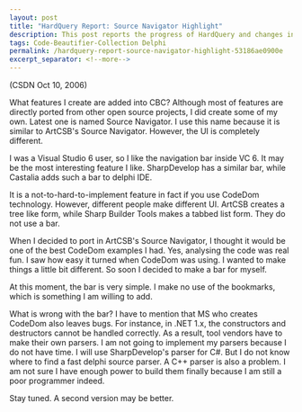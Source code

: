 ```yaml
---
layout: post
title: "HardQuery Report: Source Navigator Highlight"
description: This post reports the progress of HardQuery and changes in Source Navigator feature.
tags: Code-Beautifier-Collection Delphi
permalink: /hardquery-report-source-navigator-highlight-53186ae0900e
excerpt_separator: <!--more-->
---
```

(CSDN Oct 10, 2006)

What features I create are added into CBC? Although most of features are directly ported from other open source projects, I did create some of my own. Latest one is named Source Navigator. I use this name because it is similar to ArtCSB's Source Navigator. However, the UI is completely different.
<!--more-->

I was a Visual Studio 6 user, so I like the navigation bar inside VC 6. It may be the most interesting feature I like. SharpDevelop has a similar bar, while Castalia adds such a bar to delphi IDE.

It is a not-to-hard-to-implement feature in fact if you use CodeDom technology. However, different people make different UI. ArtCSB creates a tree like form, while Sharp Builder Tools makes a tabbed list form. They do not use a bar.

When I decided to port in ArtCSB's Source Navigator, I thought it would be one of the best CodeDom examples I had. Yes, analysing the code was real fun. I saw how easy it turned when CodeDom was using. I wanted to make things a little bit different. So soon I decided to make a bar for myself.

At this moment, the bar is very simple. I make no use of the bookmarks, which is something I am willing to add.

What is wrong with the bar? I have to mention that MS who creates CodeDom also leaves bugs. For instance, in .NET 1.x, the constructors and destructors cannot be handled correctly. As a result, tool vendors have to make their own parsers. I am not going to implement my parsers because I do not have time. I will use SharpDevelop's parser for C#. But I do not know where to find a fast delphi source parser. A C++ parser is also a problem. I am not sure I have enough power to build them finally because I am still a poor programmer indeed.

Stay tuned. A second version may be better.
